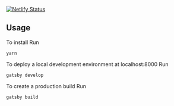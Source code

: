 [![Netlify Status](https://api.netlify.com/api/v1/badges/bf566bcf-85fe-42a5-80f0-0087f9dee474/deploy-status)](https://app.netlify.com/sites/visualcloudfx/deploys)

## Usage

To install Run

`yarn`

To deploy a local development environment at localhost:8000 Run

`gatsby develop`

To create a production build Run

`gatsby build`
